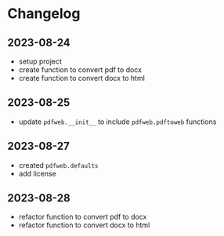 # Changelog

## 2023-08-24

- setup project
- create function to convert pdf to docx
- create function to convert docx to html

## 2023-08-25

- update `pdfweb.__init__` to include `pdfweb.pdftoweb` functions

## 2023-08-27

- created `pdfweb.defaults`
- add license

## 2023-08-28

- refactor function to convert pdf to docx
- refactor function to convert docx to html
